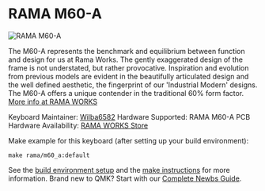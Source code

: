 # RAMA M60-A

![RAMA M60-A](https://static1.squarespace.com/static/563c788ae4b099120ae219e2/t/5aafa6a20e2e7254480b21bf/1535873164793/RAMA-M60-A-03.688.jpg?format=1500w)

The M60-A represents the benchmark and equilibrium between function and design for us at Rama Works. The gently exaggerated design of the frame is not understated, but rather provocative. Inspiration and evolution from previous models are evident in the beautifully articulated design and the well defined aesthetic, the fingerprint of our 'Industrial Modern' designs. The M60-A offers a unique contender in the traditional 60% form factor. [More info at RAMA WORKS](https://rama.works/m60-a/)

Keyboard Maintainer: [Wilba6582](https://github.com/Wilba6582)
Hardware Supported: RAMA M60-A PCB
Hardware Availability: [RAMA WORKS Store](https://ramaworks.store/)

Make example for this keyboard (after setting up your build environment):

    make rama/m60_a:default

See the [build environment setup](https://docs.qmk.fm/#/getting_started_build_tools) and the [make instructions](https://docs.qmk.fm/#/getting_started_make_guide) for more information. Brand new to QMK? Start with our [Complete Newbs Guide](https://docs.qmk.fm/#/newbs).